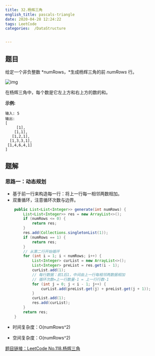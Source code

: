 ```yaml
---
title: 32.杨辉三角
english_title: pascals-triangle
date: 2020-04-28 12:24:22
tags: LeetCode
categories:  /DataStructure


---
```


## 题目

给定一个非负整数 *numRows，*生成杨辉三角的前 *numRows* 行。

![img](https://upload.wikimedia.org/wikipedia/commons/0/0d/PascalTriangleAnimated2.gif)

在杨辉三角中，每个数是它左上方和右上方的数的和。

**示例:**

```
输入: 5
输出:
[
     [1],
    [1,1],
   [1,2,1],
  [1,3,3,1],
 [1,4,6,4,1]
]
```

## 题解

### 思路一：动态规划

* 基于前一行来构造每一行：将上一行每一相邻两数相加。
* 双重循环，注意循环次数与边界。
```java
    public List<List<Integer>> generate(int numRows) {
        List<List<Integer>> res = new ArrayList<>();
        if (numRows <= 0) {
            return res;
        }
        res.add(Collections.singletonList(1));
        if (numRows == 1) {
            return res;
        }
        // 从第二行开始循环
        for (int i = 1; i < numRows; i++) {
            List<Integer> curList = new ArrayList<>();
            List<Integer> preList = res.get(i - 1);
            curList.add(1);
            // 每行数据：前1后1，中间由上一行每相邻两数据相加
            // 循环次数=上一行数量-1 = 上一行行数-1
            for (int j = 0; j < i - 1; j++) {
                curList.add(preList.get(j) + preList.get(j + 1));
            }
            curList.add(1);
            res.add(curList);
        }
        return res;
    }
```

* 时间复杂度：O(numRows^2)

* 空间复杂度：O(numRows^2)

[题目链接：LeetCode No.118.杨辉三角](https://leetcode-cn.com/problems/pascals-triangle)